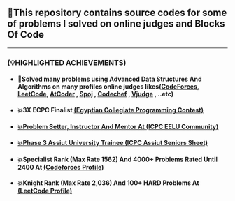 <h2>🎯This repository contains source codes for some of problems I solved on online judges and Blocks Of Code</h2>
<hr>
<h3>(💡HIGHLIGHTED ACHIEVEMENTS)</h3>
<ul>
<li><h4>🚀Solved many problems using Advanced Data Structures And Algorithms on many profiles online judges likes(<a href="https://codeforces.com/profile/Ahmed_Sayed-" target="_blank">CodeForces</a>,  <a href="https://leetcode.com/u/AhmedSayed1/" target="_blank">LeetCode</a>,  <a href="https://atcoder.jp/users/AhmedSayed" target="_blank">AtCoder</a>
,  <a href="https://www.spoj.com/" target="_blank">Spoj</a>
,  <a href="https://www.codechef.com/users/ahmed_sayed1" target="_blank">Codechef</a>
,  <a href="https://vjudge.net/user/Ahmed_SA" target="_blank">Vjudge</a>
, ..etc)</h4></li>
<li><h4>💥3X ECPC Finalist <a href="https://web.facebook.com/EgyptCPC/?_rdc=1&_rdr#" target="_blank">(Egyptian Collegiate Programming Contest)</h4></li>
<li><h4>💥Problem Setter, Instructor And Mentor At <a href="https://web.facebook.com/ICPCEELU/?_rdc=1&_rdr#" target="_blank">(ICPC EELU Community)</h4></li>  </h4></li>
<li><h4>💥Phase 3 Assiut University Trainee <a href="https://vjudge.net/group/assiut-seniors" target="_blank">(ICPC Assiut Seniors Sheet)</a></h4></li>
<li><h4>💥Specialist Rank (Max Rate 1562) And 4000+ Problems Rated Until 2400 At  <a href="https://codeforces.com/profile/Ahmed_Sayed-" target="_blank">(Codeforces Profile)</a></h4></li>
<li><h4>💥Knight Rank (Max Rate 2,036) And 100+ HARD Problems At <a href="https://leetcode.com/u/AhmedSayed1/" target="_blank">(LeetCode Profile)</a></h4></li>
</ul>
